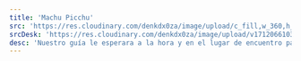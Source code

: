 ```yaml
---
title: 'Machu Picchu'
src: 'https://res.cloudinary.com/denkdx0za/image/upload/c_fill,w_360,h_203,ar_16:9/v1712067908/MACHU_mmv4xy.png'
srcDesk: 'https://res.cloudinary.com/denkdx0za/image/upload/v1712066103/machu_picchu_Mesa_de_trabajo_1_a7blvp.png'
desc: 'Nuestro guía le esperara a la hora y en el lugar de encuentro para dirigirnos a la estación de buses y ser transportados hacia la Llaqta de Machu Picchu. En Machu Picchu el recorrido será con nuestro guía profesional y tendrá tiempo suﬁciente para tomarse las mejores fotos.'
---
```




